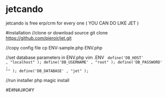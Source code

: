 # jetcando
jetcando is free erp/crm for every one ( YOU CAN DO LIKE JET )

#installation 
//clone or download source
git clone https://github.com/pieroir/jet.git

//copy config file
cp ENV-sample.php ENV.php

//set database parameters in ENV.php
vim .ENV
<code>
    define('DB_HOST'     , "localhost" );
    define('DB_USERNAME' , "root" );
    define('DB_PASSWORD' , "" );
    define('DB_DATABASE' , "jet" );
</code>

//run installer
php magic install

#E#N#J#O#Y

